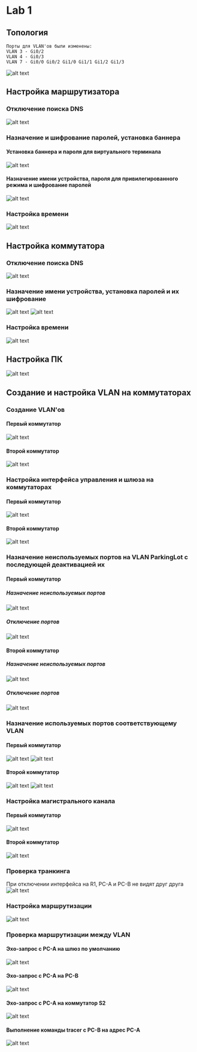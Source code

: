 # Lab 1
## Топология
```Info
Порты для VLAN'ов были изменены:
VLAN 3 - Gi0/2
VLAN 4 - Gi0/3
VLAN 7 - Gi0/0 Gi0/2 Gi1/0 Gi1/1 Gi1/2 Gi1/3
```
![alt text](image.png)
## Настройка маршрутизатора
### Отключение поиска DNS
![alt text](<отключение днс.png>)
### Назначение и шифрование паролей, установка баннера
#### Установка баннера и пароля для виртуального терминала
![alt text](<баннер и пароли для консоли и терминала.png>)
#### Назначение имени устройства, пароля для привилегированного режима и шифрование паролей
![alt text](<пароль для EXEC.png>)
### Настройка времени
![alt text](<Настроенное время.png>)
## Настройка коммутатора
### Отключение поиска DNS
![alt text](<Отключение днс на свитче.png>)
### Назначение имени устройства, установка паролей и их шифрование
![alt text](<шифр пароль имя свитч.png>)
![alt text](<пароли свитч.png>)
### Настройка времени
![alt text](<время на свитче-1.png>)
## Настройка ПК
![alt text](пк.png)
## Создание и настройка VLAN на коммутаторах
### Создание VLAN'ов
#### Первый коммутатор
![alt text](<созданные вланы свитч1.png>)
#### Второй коммутатор
![alt text](<созданные вланы свитч2.png>)
### Настройка интерфейса управления и шлюза на коммутаторах
#### Первый коммутатор
![alt text](<1-ый свитч влан3.png>)
#### Второй коммутатор
![alt text](<2-ый свитч влан3.png>)
### Назначение неиспользуемых портов на VLAN ParkingLot с последующей деактивацией их
#### Первый коммутатор
##### Назначение неиспользуемых портов
![alt text](<созданные вланы свитч1.1.png>)
##### Отключение портов
![alt text](<1свитч отключенные порты.png>)
#### Второй коммутатор
##### Назначение неиспользуемых портов
![alt text](<созданные вланы свитч1.2.png>)
##### Отключение портов
![alt text](<2свитч отключенные порты.png>)
### Назначение используемых портов соответствующему VLAN
#### Первый коммутатор
![alt text](<1свитч используемые порты.png>)
![alt text](<назначенный влан 1свитч.png>)
#### Второй коммутатор
![alt text](<2свитч используемые порты.png>)
![alt text](<назначенный влан 2свитч.png>)
### Настройка магистрального канала
#### Первый коммутатор
![alt text](<1свитч транк.png>)
#### Второй коммутатор
![alt text](<2свитч транк.png>)
### Проверка транкинга
При отключении интерфейса на R1, PC-A и PC-B не видят друг друга
![alt text](<Пинг при выключенном Р1.png>)
### Настройка маршрутизации
![alt text](<Настройка маршрутизации.png>)
### Проверка маршрутизации между VLAN
#### Эхо-запрос с PC-A на шлюз по умолчанию
![alt text](<Пк-а на шлюз.png>)
#### Эхо-запрос с PC-A на PC-B
![alt text](<Пк-а на пк б.png>)
#### Эхо-запрос с PC-A на коммутатор S2
![alt text](<на свитч.png>)
#### Выполнение команды tracer с PC-B на адрес PC-A
![alt text](<tracer с пк б на пк а.png>)